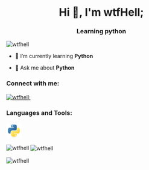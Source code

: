 <h1 align="center">Hi 👋, I'm wtfHell;</h1>
<h3 align="center">Learning python</h3>

<p align="left"> <img src="https://komarev.com/ghpvc/?username=wtfhell&label=Profile%20views&color=000000&style=flat" alt="wtfhell" /> </p>

- 🌱 I’m currently learning **Python**

- 💬 Ask me about **Python**

<h3 align="left">Connect with me:</h3>
<p align="left">
<a href="https://www.youtube.com/c/wtfhell;" target="blank"><img align="center" src="https://raw.githubusercontent.com/rahuldkjain/github-profile-readme-generator/master/src/images/icons/Social/youtube.svg" alt="wtfhell;" height="30" width="40" /></a>
</p>

<h3 align="left">Languages and Tools:</h3>
<p align="left"> <a href="https://www.python.org" target="_blank" rel="noreferrer"> <img src="https://raw.githubusercontent.com/devicons/devicon/master/icons/python/python-original.svg" alt="python" width="40" height="40"/> </a> </p>

<p><img align="left" src="https://github-readme-stats.vercel.app/api/top-langs?username=wtfhell&show_icons=true&locale=en&layout=compact" alt="wtfhell" /></p>

<p>&nbsp;<img align="center" src="https://github-readme-stats.vercel.app/api?username=wtfhell&show_icons=true&locale=en" alt="wtfhell" /></p>

<p><img align="center" src="https://github-readme-streak-stats.herokuapp.com/?user=wtfhell&theme=dark" alt="wtfhell" /></p>
